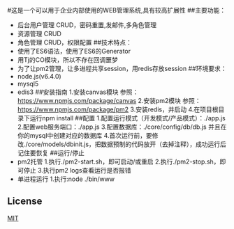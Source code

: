 #这是一个可以用于企业内部使用的WEB管理系统,具有较高扩展性
##主要功能：
* 后台用户管理
CRUD，密码重置,发邮件,多角色管理
* 资源管理
CRUD
* 角色管理
CRUD，权限配置
##技术特点：
* 使用了ES6语法，使用了ES6的Generator
* 用Tj的CO模块，所以不存在回调噩梦
* 为了让pm2管理，让多进程共享session，用redis存放session
##环境要求：
* node.js(v6.4.0)
* mysql5
* edis3
##安装指南
    1.安装canvas模块
        参照：https://www.npmjs.com/package/canvas
    2.安装pm2模块
        参照：https://www.npmjs.com/package/pm2
    3.安装redis，并启动
    4.在项目根目录下运行npm install
##配置
    1.配置运行模式（开发模式/产品模式）：./app.js
    2.配置web服务端口：./app.js
    3.配置数据库：./core/config/db/db.js
        并且在你的mysql中创建对应的数据库
    4.首次运行前，要修改./core/models/dbinit.js，把数据预制的代码放开（去掉注释），成功运行后记住要恢复
##运行/停止
* pm2托管
        1.执行./pm2-start.sh，即可启动/或重启
        2.执行./pm2-stop.sh，即可停止
        3.执行pm2 logs查看运行是否报错
* 单进程运行
        1.执行:node ./bin/www
        
## License

  [MIT](LICENSE)

  
    
  
